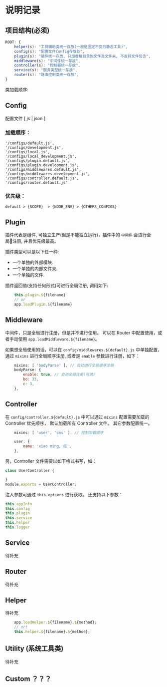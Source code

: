 # 说明记录

## 项目结构(必须)

```js
ROOT: {
    helper(s): "工具辅助类统一存放(一般是固定不变的静态工具)",
    config(s): "配置文件Config存放处",
    plugin(s): "插件统一存放, 只加载根目录的文件及文件夹, 不支持文件包含",
    middleware(s): "中间件统一存放",
    controller(s): "控制器统一存放",
    service(s): "服务类型统一存放",
    router(s): "路由控制类统一存放",
}
```

类加载顺序:


## Config

配置文件 [ js | json ]

### 加载顺序：

    '/configs/default.js',
    '/configs/development.js',
    '/configs/local.js',
    '/configs/local_development.js',
    '/configs/plugin.default.js',
    '/configs/plugin.development.js',
    '/configs/middlewares.default.js',
    '/configs/middlewares.development.js',
    '/configs/controller.default.js',
    '/configs/router.default.js'

### 优先级：

    default > {SCOPE}  > {NODE_ENV} > {OTHERS_CONFIGS}


## Plugin

插件代表是组件, 可独立生产(但是不能独立运行)，插件中的 `中间件` 会进行全局注册, 并且优先级最高。

插件类型可以是以下任一种:

- 一个单独的外部模块.
- 一个单独的内部文件夹.
- 一个单独的文件.

插件返回值(支持任何形式)可进行全局注册, 调用如下:

```js
    this.plugin.${filename}
    // or
    app.loadPlugin.${filename}
```

## Middleware

中间件，只是全局进行注册，但是并不进行使用。
可以在 Router 中配置使用，或者手动使用 `app.loadMiddleware.${filename}`。

如果想全局使用的话，可以在 `config/middlewares.${default}.js` 中单独配置，通过 `mixins` 进行全局顺序注册, 或者是 `enable` 参数进行注册，如下：

```js
    mixins: [ 'bodyParse' ], // 自动进行全局顺序注册
    bodyParse: {
        enable: true, // 自动全局注册(可选)
        bo: 33,
        c: 3,
    },
```

## Controller

在 `config/controller.${default}.js` 中可以通过 `mixins` 配置需要加载的 Controller 优先顺序， 默认加载所有 Controller 文件。
其它参数配置统一。

```js
    mixins: [ 'user', 'cms' ], // 控制加载顺序

    user: {
        name: 'xiao ming, 红',
    },
```

另，Controller 文件需要以如下格式书写，如：

```js
class UserController {

}
module.exports = UserController;
```

注入参数可通过 `this.options` 进行获取。
还支持以下参数：

```js
this.appInfo
this.config
this.plugin
this.service
this.helper
this.logger
```


## Service

待补充

## Router

待补充

## Helper

待补充

```js
    app.loadHelper.${filename}.${method};
    // ort
    this.helper.${filename}.${method};
```

## Utility (系统工具类)

待补充


## Custom ？？？
